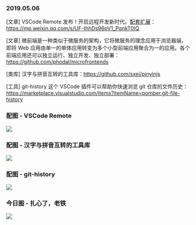 ### 2019.05.06

[文章] VSCode Remote 发布！开启远程开发新时代。[配套扩展](https://marketplace.visualstudio.com/items?itemName=ms-vscode-remote.vscode-remote-extensionpack)：<https://mp.weixin.qq.com/s/UF-thhDs96pV1_PqnkT0IQ>

[文章] 微前端是一种类似于微服务的架构，它将微服务的理念应用于浏览器端，即将 Web 应用由单一的单体应用转变为多个小型前端应用聚合为一的应用。各个前端应用还可以独立运行、独立开发、独立部署：<https://github.com/phodal/microfrontends>

[类库] 汉字与拼音互转的工具库：<https://github.com/sxei/pinyinjs>

[工具] git-history 这个 VSCode 插件可以帮助你快速浏览 git 仓库的文件历史：<https://marketplace.visualstudio.com/items?itemName=pomber.git-file-history>

### 配图 - VSCode Remote
![](https://microsoft.github.io/vscode-remote-release/images/ssh-readme.gif)

### 配图 - 汉字与拼音互转的工具库
![](http://qn.40zhe.com/WX20190506-095745@2x.png)

### 配图 - git-history
![](https://user-images.githubusercontent.com/1911623/52807635-d5043480-306a-11e9-9b03-351b7cda4936.gif)

### 今日图 - 扎心了，老铁
![](https://user-gold-cdn.xitu.io/2019/5/5/16a8663a5c60e3cd?imageView2/2/w/800/q/100)
